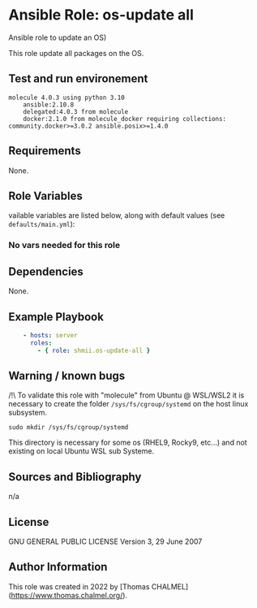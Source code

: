 # Ansible Role: os-update all
Ansible role to update an OS)


This role update all packages on the OS.


## Test and run environement


```
molecule 4.0.3 using python 3.10 
    ansible:2.10.8
    delegated:4.0.3 from molecule
    docker:2.1.0 from molecule_docker requiring collections: community.docker>=3.0.2 ansible.posix>=1.4.0

```


## Requirements

None.

## Role Variables

vailable variables are listed below, along with default values (see `defaults/main.yml`):

### No vars needed for this role

## Dependencies

None.

## Example Playbook

```yaml
    - hosts: server
      roles:
        - { role: shmii.os-update-all }
```

## Warning / known bugs

/!\ To validate this role with "molecule" from Ubuntu @ WSL/WSL2 it is necessary to create the folder  `/sys/fs/cgroup/systemd` on the host linux subsystem. 


`sudo mkdir /sys/fs/cgroup/systemd`

This directory is necessary for some os (RHEL9, Rocky9, etc...) and not existing on local Ubuntu WSL sub Systeme. 

## Sources and Bibliography

n/a


## License

GNU GENERAL PUBLIC LICENSE Version 3, 29 June 2007

## Author Information

This role was created in 2022 by [Thomas CHALMEL] (https://www.thomas.chalmel.org/).
